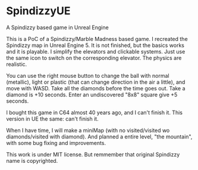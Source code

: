 # SpindizzyUE
A Spindizzy based game in Unreal Engine

This is a PoC of a Spindizzy/Marble Madness based game. I recreated the Spindizzy map in Unreal Engine 5. It is not finished, but the basics works and it is playable.
I simplify the elevators and clickable systems. Just use the same icon to switch on the corresponding elevator. The physics are realistic.

You can use the right mouse button to change the ball with normal (metallic), light or plastic (that can change direction in the air a little), and move with WASD. Take all the diamonds before the time goes out. Take a diamond is +10 seconds. Enter an undiscovered "8x8" square give +5 seconds.

I bought this game in C64 almost 40 years ago, and I can't finish it. This version in UE the same: can't finish it.

When I have time, I will make a miniMap (with no visited/visited wo diamonds/visited with diamond). And planned a entire level, "the mountain", with some bug fixing and improvements.

This work is under MIT license. But remmember that original Spindizzy name is copyrighted.

